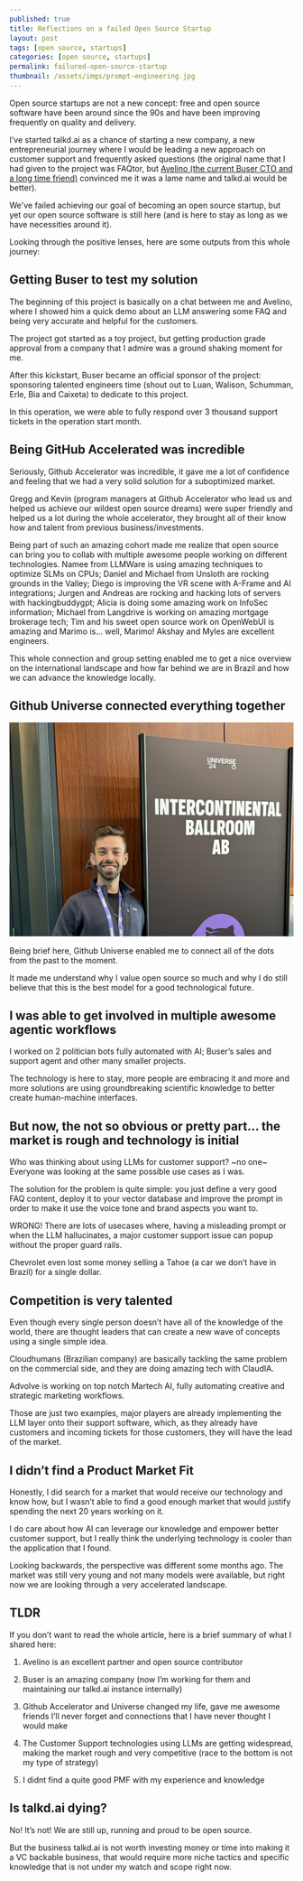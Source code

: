 ```yaml
---
published: true
title: Reflections on a failed Open Source Startup
layout: post
tags: [open source, startups]
categories: [open source, startups]
permalink: failured-open-source-startup
thumbnail: /assets/imgs/prompt-engineering.jpg
---
```


Open source startups are not a new concept: free and open source software have been around since the 90s and have been improving frequently on quality and delivery.

I’ve started talkd.ai as a chance of starting a new company, a new entrepreneurial journey where I would be leading a new approach on customer support and frequently asked questions (the original name that I had given to the project was FAQtor, but [Avelino (the current Buser CTO and a long time friend)](https://avelino.run/) convinced me it was a lame name and talkd.ai would be better).

We've failed achieving our goal of becoming an open source startup, but yet our open source software is still here (and is here to stay as long as we have necessities around it).

Looking through the positive lenses, here are some outputs from this whole journey:

## Getting Buser to test my solution

The beginning of this project is basically on a chat between me and Avelino, where I showed him a quick demo about an LLM answering some FAQ and being very accurate and helpful for the customers.

The project got started as a toy project, but getting production grade approval from a company that I admire was a ground shaking moment for me.

After this kickstart, Buser became an official sponsor of the project: sponsoring talented engineers time (shout out to Luan, Walison, Schumman, Erle, Bia and Caixeta) to dedicate to this project.

In this operation, we were able to fully respond over 3 thousand support tickets in the operation start month.

## Being GitHub Accelerated was incredible

Seriously, Github Accelerator was incredible, it gave me a lot of confidence and feeling that we had a very solid solution for a suboptimized market.

Gregg and Kevin (program managers at Github Accelerator who lead us and helped us achieve our wildest open source dreams) were super friendly and helped us a lot during the whole accelerator, they brought all of their know how and talent from previous business/investments.

Being part of such an amazing cohort made me realize that open source can bring you to collab with multiple awesome people working on different technologies. Namee from LLMWare is using amazing techniques to optimize SLMs on CPUs; Daniel and Michael from Unsloth are rocking grounds in the Valley; Diego is improving the VR scene with A-Frame and AI integrations; Jurgen and Andreas are rocking and hacking lots of servers with hackingbuddygpt; Alicia is doing some amazing work on InfoSec information; Michael from Langdrive is working on amazing mortgage brokerage tech; Tim and his sweet open source work on OpenWebUI is amazing and Marimo is… well, Marimo! Akshay and Myles are excellent engineers.

This whole connection and group setting enabled me to get a nice overview on the international landscape and how far behind we are in Brazil and how we can advance the knowledge locally.

## Github Universe connected everything together

<img src="/assets/imgs/github-universe.jpg" alt="Me on the entrance to GitHub Universe">

Being brief here, Github Universe enabled me to connect all of the dots from the past to the moment.

It made me understand why I value open source so much and why I do still believe that this is the best model for a good technological future.

## I was able to get involved in multiple awesome agentic workflows

I worked on 2 politician bots fully automated with AI; Buser’s sales and support agent and other many smaller projects.

The technology is here to stay, more people are embracing it and more and more solutions are using groundbreaking scientific knowledge to better create human-machine interfaces.

## But now, the not so obvious or pretty part… the market is rough and technology is initial

Who was thinking about using LLMs for customer support? ~no one~ Everyone was looking at the same possible use cases as I was.

The solution for the problem is quite simple: you just define a very good FAQ content, deploy it to your vector database and improve the prompt in order to make it use the voice tone and brand aspects you want to.

WRONG! There are lots of usecases where, having a misleading prompt or when the LLM hallucinates, a major customer support issue can popup without the proper guard rails.

Chevrolet even lost some money selling a Tahoe (a car we don’t have in Brazil) for a single dollar.
## Competition is very talented

Even though every single person doesn’t have all of the knowledge of the world, there are thought leaders that can create a new wave of concepts using a single simple idea.

Cloudhumans (Brazilian company) are basically tackling the same problem on the commercial side, and they are doing amazing tech with ClaudIA.

Advolve is working on top notch Martech AI, fully automating creative and strategic marketing workflows.

Those are just two examples, major players are already implementing the LLM layer onto their support software, which, as they already have customers and incoming tickets for those customers, they will have the lead of the market.

## I didn’t find a Product Market Fit

Honestly, I did search for a market that would receive our technology and know how, but I wasn’t able to find a good enough market that would justify spending the next 20 years working on it.

I do care about how AI can leverage our knowledge and empower better customer support, but I really think the underlying technology is cooler than the application that I found.

Looking backwards, the perspective was different some months ago. The market was still very young and not many models were available, but right now we are looking through a very accelerated landscape.

## TLDR

If you don’t want to read the whole article, here is a brief summary of what I shared here:

1) Avelino is an excellent partner and open source contributor

2) Buser is an amazing company (now I’m working for them and maintaining our talkd.ai instance internally)

3) Github Accelerator and Universe changed my life, gave me awesome friends I’ll never forget and connections that I have never thought I would make

4) The Customer Support technologies using LLMs are getting widespread, making the market rough and very competitive (race to the bottom is not my type of strategy)

5) I didnt find a quite good PMF with my experience and knowledge

## Is talkd.ai dying?

No! It’s not! We are still up, running and proud to be open source.

But the business talkd.ai is not worth investing money or time into making it a VC backable business, that would require more niche tactics and specific knowledge that is not under my watch and scope right now.
